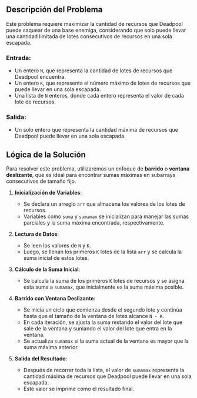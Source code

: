 ## Descripción del Problema

Este problema requiere maximizar la cantidad de recursos que Deadpool puede saquear de una base enemiga, considerando que solo puede llevar una cantidad limitada de lotes consecutivos de recursos en una sola escapada.

### Entrada:
- Un entero `N`, que representa la cantidad de lotes de recursos que Deadpool encuentra.
- Un entero `K`, que representa el número máximo de lotes de recursos que puede llevar en una sola escapada.
- Una lista de `N` enteros, donde cada entero representa el valor de cada lote de recursos.

### Salida:
- Un solo entero que representa la cantidad máxima de recursos que Deadpool puede llevar en una sola escapada.

## Lógica de la Solución

Para resolver este problema, utilizaremos un enfoque de **barrido** o **ventana deslizante**, que es ideal para encontrar sumas máximas en subarrays consecutivos de tamaño fijo.

1. **Inicialización de Variables**:
   - Se declara un arreglo `arr` que almacena los valores de los lotes de recursos.
   - Variables como `suma` y `sumamax` se inicializan para manejar las sumas parciales y la suma máxima encontrada, respectivamente.

2. **Lectura de Datos**:
   - Se leen los valores de `N` y `K`.
   - Luego, se llenan los primeros `K` lotes de la lista `arr` y se calcula la suma inicial de estos lotes.

3. **Cálculo de la Suma Inicial**:
   - Se calcula la suma de los primeros `K` lotes de recursos y se asigna esta suma a `sumamax`, que inicialmente es la suma máxima posible.

4. **Barrido con Ventana Deslizante**:
   - Se inicia un ciclo que comienza desde el segundo lote y continúa hasta que el tamaño de la ventana de lotes alcance `N - K`.
   - En cada iteración, se ajusta la suma restando el valor del lote que sale de la ventana y sumando el valor del lote que entra en la ventana.
   - Se actualiza `sumamax` si la suma actual de la ventana es mayor que la suma máxima anterior.

5. **Salida del Resultado**:
   - Después de recorrer toda la lista, el valor de `sumamax` representa la cantidad máxima de recursos que Deadpool puede llevar en una sola escapada.
   - Este valor se imprime como el resultado final.
